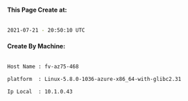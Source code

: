 
   
#### This Page Create at:

```bash

2021-07-21 - 20:50:10 UTC

```

#### Create By Machine:

```bash

Host Name : fv-az75-468

platform  : Linux-5.8.0-1036-azure-x86_64-with-glibc2.31

Ip Local  : 10.1.0.43

```

